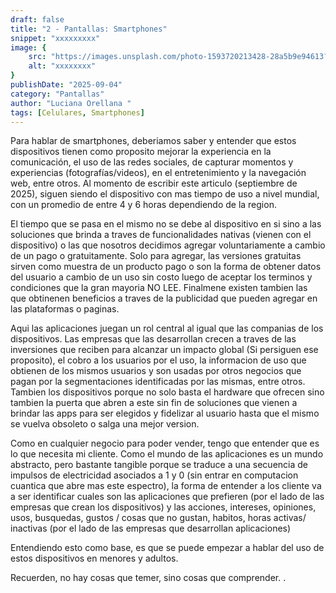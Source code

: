 ```yaml
---
draft: false
title: "2 - Pantallas: Smartphones"
snippet: "xxxxxxxxx"
image: {
    src: "https://images.unsplash.com/photo-1593720213428-28a5b9e94613?&fit=crop&w=430&h=240",
    alt: "xxxxxxxx"
}
publishDate: "2025-09-04"
category: "Pantallas"
author: "Luciana Orellana "
tags: [Celulares, Smartphones]
---
```

Para hablar de smartphones, deberiamos saber y entender que estos dispositivos tienen como proposito mejorar la experiencia en la comunicación, el uso de las redes sociales, de capturar momentos y experiencias (fotografías/videos), en el  entretenimiento y la navegación web, entre otros. Al momento de escribir este articulo (septiembre de 2025), siguen siendo el dispositivo con mas tiempo de uso a nivel mundial, con un promedio de entre 4 y 6 horas dependiendo de la region. 

El tiempo que se pasa en el mismo no se debe al dispositivo en si sino a las soluciones que brinda a traves de funcionalidades nativas (vienen con el dispositivo) o las que nosotros decidimos agregar voluntariamente a cambio de un pago o gratuitamente. Solo para agregar, las versiones gratuitas sirven como muestra de un producto pago o son la forma de obtener datos del usuario a cambio de un uso sin costo luego de aceptar los terminos y condiciones que la gran mayoria NO LEE. Finalmene existen tambien las que obtinenen beneficios a traves de la publicidad que pueden agregar en las plataformas o paginas.

Aqui las aplicaciones juegan un rol central al igual que las companias de los dispositivos. Las empresas que las desarrollan crecen a traves de las inversiones que reciben para alcanzar un impacto global  (Si persiguen ese proposito), el cobro a los usuarios por el uso, la informacion de uso que obtienen de los mismos usuarios y son usadas por otros negocios que pagan por la segmentaciones identificadas por las mismas, entre otros. Tambien los dispositivos porque no solo basta el hardware que ofrecen sino tambien la puerta que abren a este sin fin de soluciones que vienen a brindar las apps para ser elegidos y fidelizar al usuario hasta que el mismo se vuelva obsoleto o salga una mejor version. 

Como en cualquier negocio para poder vender, tengo que entender que es lo que necesita mi cliente. Como el mundo de las aplicaciones es un mundo abstracto, pero bastante tangible porque se traduce a una secuencia de impulsos de electricidad asociados a 1 y 0 (sin entrar en computacion cuantica que abre mas este espectro), la forma de entender a los cliente va a ser identificar cuales son las aplicaciones que prefieren (por el lado de las empresas que crean los dispositivos) y las acciones, intereses, opiniones, usos, busquedas, gustos / cosas que no gustan, habitos, horas activas/ inactivas (por el lado de las empresas que desarrollan aplicaciones)

Entendiendo esto como base, es que se puede empezar a hablar  del uso de estos dispositivos en menores y adultos. 

Recuerden, no hay cosas que temer, sino cosas que comprender.
. 

